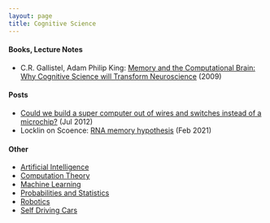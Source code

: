 ```yaml
---
layout: page
title: Cognitive Science
---
```

#### Books, Lecture Notes
* C.R. Gallistel, Adam Philip King: [Memory and the Computational Brain: Why Cognitive Science will Transform Neuroscience](https://www.amazon.com/Memory-Computational-Brain-Cognitive-Neuroscience/dp/1405122889) (2009)

#### Posts
* [Could we build a super computer out of wires and switches instead of a microchip?](https://physics.stackexchange.com/questions/32382/could-we-build-a-super-computer-out-of-wires-and-switches-instead-of-a-microchip/32403#32403) (Jul 2012)
* Locklin on Scoence: [RNA memory hypothesis](https://scottlocklin.wordpress.com/2021/02/03/rna-memory-hypothesis/) (Feb 2021)

#### Other
* [Artificial Intelligence](artificial_intelligence.md)
* [Computation Theory](computation_theory.md)
* [Machine Learning](machine_learning.md)
* [Probabilities and Statistics](probabilities_and_statistics.md)
* [Robotics](robotics.md)
* [Self Driving Cars](self_driving_cars.md)
